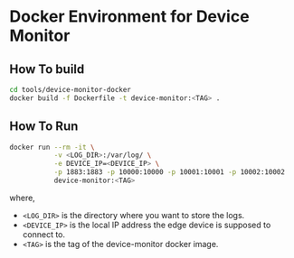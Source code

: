 # Docker Environment for Device Monitor

## How To build
```bash
cd tools/device-monitor-docker
docker build -f Dockerfile -t device-monitor:<TAG> .
```

## How To Run
```bash
docker run --rm -it \
           -v <LOG_DIR>:/var/log/ \
           -e DEVICE_IP=<DEVICE_IP> \
           -p 1883:1883 -p 10000:10000 -p 10001:10001 -p 10002:10002 
           device-monitor:<TAG>
```
where,
* `<LOG_DIR>` is the directory where you want to store the logs.
* `<DEVICE_IP>` is the local IP address the edge device is supposed to connect to.
* `<TAG>` is the tag of the device-monitor docker image.

